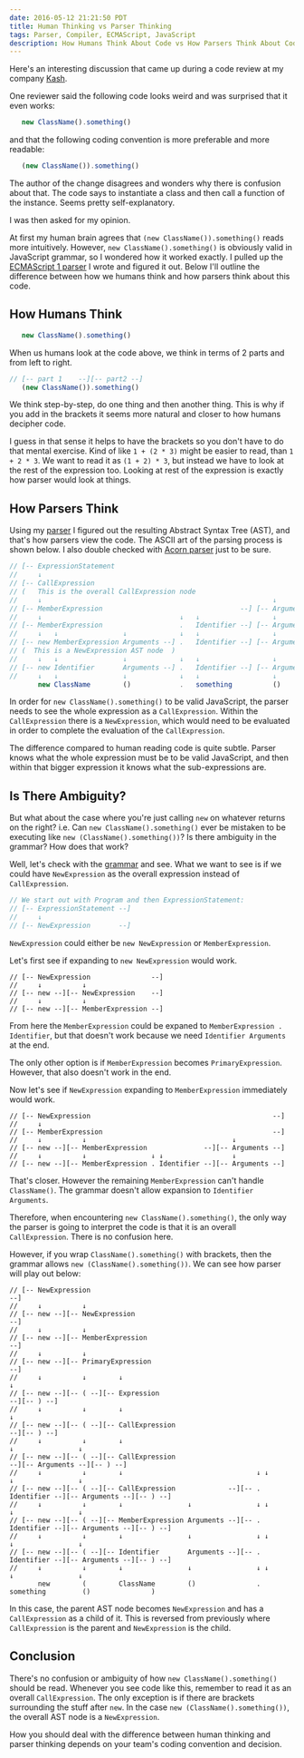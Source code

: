 ```yaml
---
date: 2016-05-12 21:21:50 PDT
title: Human Thinking vs Parser Thinking
tags: Parser, Compiler, ECMAScript, JavaScript
description: How Humans Think About Code vs How Parsers Think About Code
---
```

Here's an interesting discussion that came up during a code review at my
company [Kash][1].

One reviewer said the following code looks weird and was surprised that it
even works:
```javascript
   new ClassName().something()
```
and that the following coding convention is more preferable and more readable:
```javascript
   (new ClassName()).something()
```

The author of the change disagrees and wonders why there is confusion about
that. The code says to instantiate a class and then call a function of the
instance. Seems pretty self-explanatory.

I was then asked for my opinion.

At first my human brain agrees that `(new ClassName()).something()` reads more
intuitively. However, `new ClassName().something()` is obviously valid in
JavaScript grammar, so I wondered how it worked exactly. I pulled up the
[ECMAScript 1 parser][2] I wrote and figured it out. Below I'll outline the
difference between how we humans think and how parsers think about this code.

## How Humans Think

```javascript
   new ClassName().something()
```
When us humans look at the code above, we think in terms of 2 parts and from
left to right.
```javascript
// [-- part 1    --][-- part2 --]
   (new ClassName()).something()
```

We think step-by-step, do one thing and then another thing. This is why if you
add in the brackets it seems more natural and closer to how humans decipher
code.

I guess in that sense it helps to have the brackets so you don't have to do
that mental exercise. Kind of like `1 + (2 * 3)` might be easier to read, than
`1 + 2 * 3`. We want to read it as `(1 + 2) * 3`, but instead we have to look
at the rest of the expression too. Looking at rest of the expression is exactly
how parser would look at things.

## How Parsers Think

Using my [parser][2] I figured out the resulting Abstract Syntax Tree (AST),
and that's how parsers view the code. The ASCII art of the parsing process is
shown below. I also double checked with [Acorn parser][3] just to be sure.

```javascript
// [-- ExpressionStatement                                                 --]
//     ↓
// [-- CallExpression                                                      --]
// (   This is the overall CallExpression node                               )
//     ↓                                                         ↓
// [-- MemberExpression                                  --] [-- Arguments --]
//     ↓                                  ↓   ↓                  ↓
// [-- MemberExpression                   .   Identifier --] [-- Arguments --]
//     ↓   ↓                ↓             ↓   ↓                  ↓
// [-- new MemberExpression Arguments --] .   Identifier --] [-- Arguments --]
// (  This is a NewExpression AST node  )
//     ↓   ↓                ↓             ↓   ↓                  ↓
// [-- new Identifier       Arguments --] .   Identifier --] [-- Arguments --]
//     ↓   ↓                ↓             ↓   ↓                  ↓
       new ClassName        ()            .   something          ()
```

In order for `new ClassName().something()` to be valid JavaScript, the parser
needs to see the whole expression as a `CallExpression`. Within the
`CallExpression` there is a `NewExpression`, which would need to be evaluated
in order to complete the evaluation of the `CallExpression`.

The difference compared to human reading code is quite subtle. Parser knows
what the whole expression must be to be valid JavaScript, and then within that
bigger expression it knows what the sub-expressions are.

## Is There Ambiguity?

But what about the case where you're just calling `new` on whatever returns on
the right? i.e. Can `new ClassName().something()` ever be mistaken to be
executing like `new (ClassName().something())`? Is there ambiguity in the
grammar? How does that work?

Well, let's check with the [grammar][4] and see. What we want to see is if we
could have `NewExpression` as the overall expression instead of
`CallExpression`.
```javascript
// We start out with Program and then ExpressionStatement:
// [-- ExpressionStatement --]
//     ↓
// [-- NewExpression       --]
```

`NewExpression` could either be `new NewExpression` or `MemberExpression`.

Let's first see if expanding to `new NewExpression` would work.
```
// [-- NewExpression               --]
//     ↓          ↓
// [-- new --][-- NewExpression    --]
//     ↓          ↓
// [-- new --][-- MemberExpression --]
```
From here the `MemberExpression` could be expaned to `MemberExpression .
Identifier`, but that doesn't work because we need `Identifier Arguments` at
the end.

The only other option is if `MemberExpression` becomes `PrimaryExpression`.
However, that also doesn't work in the end.

Now let's see if `NewExpression` expanding to `MemberExpression` immediately
would work.
```
// [-- NewExpression                                             --]
//     ↓
// [-- MemberExpression                                          --]
//     ↓          ↓                                    ↓
// [-- new --][-- MemberExpression              --][-- Arguments --]
//     ↓          ↓                ↓ ↓                 ↓
// [-- new --][-- MemberExpression . Identifier --][-- Arguments --]
```

That's closer. However the remaining `MemberExpression` can't handle
`ClassName()`. The grammar doesn't allow expansion to `Identifier Arguments`.

Therefore, when encountering `new ClassName().something()`, the only way the
parser is going to interpret the code is that it is an overall
`CallExpression`. There is no confusion here.

However, if you wrap `ClassName().something()` with brackets, then the grammar
allows `new (ClassName().something())`. We can see how parser will play out below:
```
// [-- NewExpression                                                                                --]
//     ↓          ↓
// [-- new --][-- NewExpression                                                                     --]
//     ↓          ↓
// [-- new --][-- MemberExpression                                                                  --]
//     ↓          ↓
// [-- new --][-- PrimaryExpression                                                                 --]
//     ↓          ↓        ↓                                                                      ↓
// [-- new --][-- ( --][-- Expression                                                      --][-- ) --]
//     ↓          ↓        ↓                                                                      ↓
// [-- new --][-- ( --][-- CallExpression                                                  --][-- ) --]
//     ↓          ↓        ↓                                                     ↓                ↓
// [-- new --][-- ( --][-- CallExpression                                 --][-- Arguments --][-- ) --]
//     ↓          ↓        ↓                                 ↓ ↓                 ↓                ↓
// [-- new --][-- ( --][-- CallExpression             --][-- . Identifier --][-- Arguments --][-- ) --]
//     ↓          ↓        ↓                ↓                ↓ ↓                 ↓                ↓
// [-- new --][-- ( --][-- MemberExpression Arguments --][-- . Identifier --][-- Arguments --][-- ) --]
//     ↓          ↓        ↓                ↓                ↓ ↓                 ↓                ↓
// [-- new --][-- ( --][-- Identifier       Arguments --][-- . Identifier --][-- Arguments --][-- ) --]
//     ↓          ↓        ↓                ↓                ↓ ↓                 ↓                ↓
       new        (        ClassName        ()               . something         ()               )
```

In this case, the parent AST node becomes `NewExpression` and has a
`CallExpression` as a child of it. This is reversed from previously where
`CallExpression` is the parent and `NewExpression` is the child.

## Conclusion

There's no confusion or ambiguity of how `new ClassName().something()`
should be read. Whenever you see code like this, remember to read it as an
overall `CallExpression`. The only exception is if there are brackets
surrounding the stuff after `new`. In the case `new (ClassName().something())`,
the overall AST node is a `NewExpression`.

How you should deal with the difference between human thinking and parser
thinking depends on your team's coding convention and decision.

  [1]: http://withkash.com
  [2]: https://github.com/dannysu/ecmascript1
  [3]: https://github.com/ternjs/acorn
  [4]: https://dannysu.com/es1-left-recursive-grammar/
